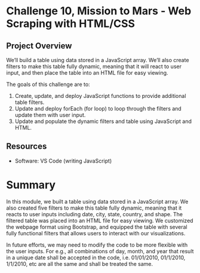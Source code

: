 # Challenge 10, Mission to Mars - Web Scraping with HTML/CSS

## Project Overview
We’ll build a table using data stored in a JavaScript array. We’ll also create filters to make this table fully dynamic, meaning that it will react to user input, and then place the table into an HTML file for easy viewing.

The goals of this challenge are to:

1. Create, update, and deploy JavaScript functions to provide additional table filters.
2. Update and deploy forEach (for loop) to loop through the filters and update them with user input.
3. Update and populate the dynamic filters and table using JavaScript and HTML.


## Resources
- Software: VS Code (writing JavaScript)

# Summary
In this module, we built a table using data stored in a JavaScript array. We also created five filters to make this table fully dynamic, meaning that it reacts to user inputs including date, city, state, country, and shape. The filtered table was placed into an HTML file for easy viewing. We customized the webpage format using Bootstrap, and equipped the table with several fully functional filters that allows users to interact with our visualizations. 

In future efforts, we may need to modify the code to be more flexible with the user inputs. For e.g., all combinations of day, month, and year that result in a unique date shall be accepted in the code, i.e. 01/01/2010, 01/1/2010, 1/1/2010, etc are all the same and shall be treated the same.

